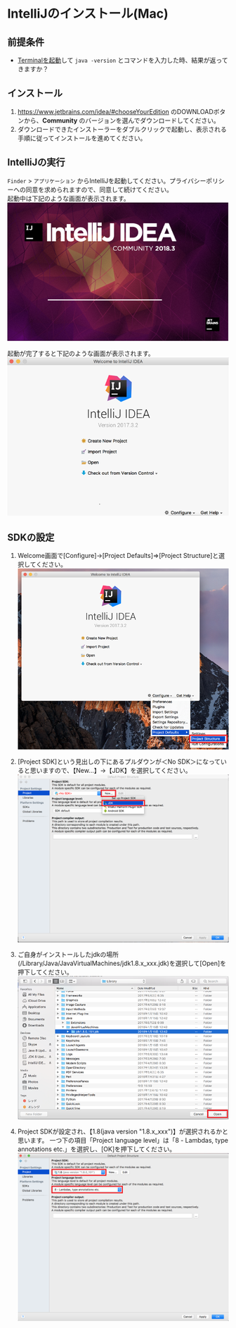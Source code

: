 # IntelliJのインストール(Mac)

## 前提条件

* [Terminalを起動](tipsForMac.md#terminalの起動方法)して `java -version` とコマンドを入力した時、結果が返ってきますか？

## インストール

1. https://www.jetbrains.com/idea/#chooseYourEdition のDOWNLOADボタンから、**Community** のバージョンを選んでダウンロードしてください。
1. ダウンロードできたインストーラーをダブルクリックで起動し、表示される手順に従ってインストールを進めてください。

## IntelliJの実行

`Finder` > `アプリケーション` からIntelliJを起動してください。プライバシーポリシーへの同意を求められますので、同意して続けてください。<br>
起動中は下記のような画面が表示されます。<br>
![起動中](../image/intelliJ_Loading.png)

起動が完了すると下記のような画面が表示されます。<br>
![起動完了](../image/intelliJ_welcome_Mac.png)

## SDKの設定

1. Welcome画面で[Configure]→[Project Defaults]⇒[Project Structure]と選択してください。<br>
![SDK設定1](../image/intellij_top_project-structure_Mac.png)

1. [Project SDK]という見出しの下にあるプルダウンが＜No SDK＞になっていると思いますので、【New...】→【JDK】を選択してください。<br>
![SDK設定2](../image/intellij_setting_jdk1_Mac.png)

1. ご自身がインストールしたjdkの場所(/Library/Java/JavaVirtualMachines/jdk1.8.x_xxx.jdk)を選択して[Open]を押下してください。<br>
![SDK設定3](../image/intellij_setting_jdk1_select-home-directory_Mac.png)

1. Project SDKが設定され、【1.8(java version "1.8.x_xxx")】が選択されるかと思います。
一つ下の項目「Project language level」は「8 - Lambdas, type annotations etc.」を選択し、[OK]を押下してください。<br>
![SDK設定4](../image/intellij_setting_jdk2_Mac.png)
